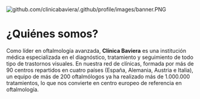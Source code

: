 ![github.com/clinicabaviera/.github/profile/images/banner.PNG]()

# ¿Quiénes somos?

Como líder en oftalmología avanzada, **Clínica Baviera** es una institución médica especializada en el diagnóstico, tratamiento y seguimiento de todo tipo de trastornos visuales. En nuestra red de clínicas, formada por más de 90 centros repartidos en cuatro países (España, Alemania, Austria e Italia), un equipo de más de 200 oftalmólogos ya ha realizado más de 1.000.000 tratamientos, lo que nos convierte en centro europeo de referencia en oftalmología.

